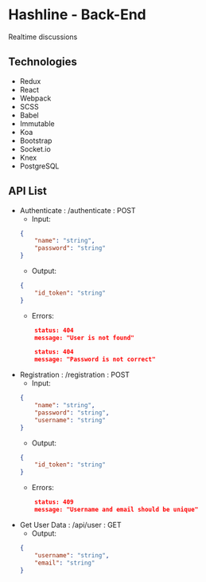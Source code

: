 # Hashline - Back-End
Realtime discussions

## Technologies
* Redux
* React
* Webpack
* SCSS
* Babel
* Immutable
* Koa
* Bootstrap
* Socket.io
* Knex
* PostgreSQL

## API List
- Authenticate : /authenticate : POST
  - Input:
  ```json
  {
      "name": "string",
      "password": "string"
  }
  ```
  - Output:
  ```json
  {
      "id_token": "string"
  }
  ```
  - Errors:
  ```json
      status: 404
      message: "User is not found"
  ```
  ```json
      status: 404
      message: "Password is not correct"
  ```
- Registration : /registration : POST
  - Input:
  ```json
  {
      "name": "string",
      "password": "string",
      "username": "string"
  }
  ```
  - Output:
  ```json
  {
      "id_token": "string"
  }
  ```
  - Errors:
  ```json
      status: 409
      message: "Username and email should be unique"
  ```
- Get User Data : /api/user : GET
  - Output:
  ```json
  {
      "username": "string",
      "email": "string"
  }
  ```

